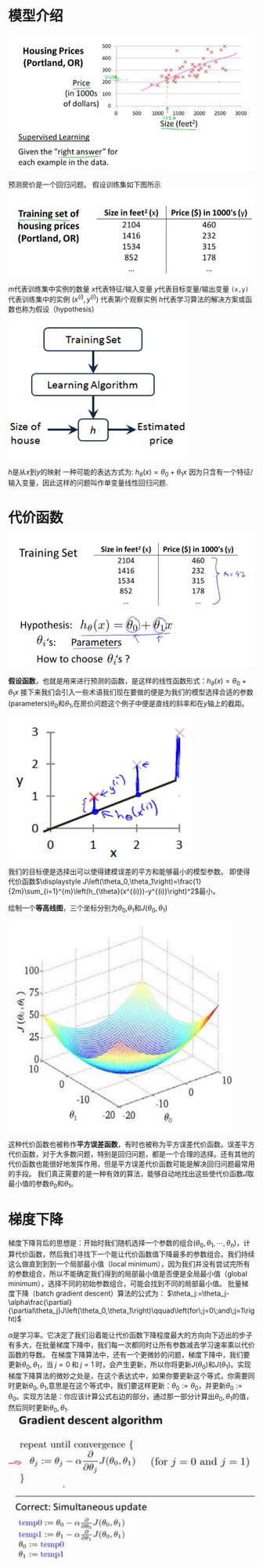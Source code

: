 # 模型介绍
![房价](image/2021-06-10-15-31-44.png)

预测房价是一个回归问题。
假设训练集如下图所示
![训练集](image/2021-06-10-15-34-58.png)

$m$代表训练集中实例的数量
$x$代表特征/输入变量
$y$代表目标变量/输出变量
`(x,y)` 代表训练集中的实例
$(x^{(i)},y^{(i)})$ 代表第$i$个观察实例
$h$代表学习算法的解决方案或函数也称为假设（hypothesis）

![流程](image/2021-06-10-15-38-17.png)

$h$是从$x$到$y$的映射
一种可能的表达方式为:
$h_{\theta}(x)=\theta_0+\theta_1x$
因为只含有一个特征/输入变量，因此这样的问题叫作单变量线性回归问题.

# 代价函数
![训练集与参数](image/2021-06-10-15-46-04.png)

**假设函数**，也就是用来进行预测的函数，是这样的线性函数形式：$h_{\theta}(x)=\theta_0+\theta_1x$
接下来我们会引入一些术语我们现在要做的便是为我们的模型选择合适的参数(parameters)$\theta_0$和$\theta_1$,在房价问题这个例子中便是直线的斜率和在$y$轴上的截距。

![误差](image/2021-06-10-15-50-07.png)

我们的目标便是选择出可以使得建模误差的平方和能够最小的模型参数。 即使得代价函数$\displaystyle J\left(\theta_0,\theta_1\right)=\frac{1}{2m}\sum_{i=1}^{m}\left(h_{\theta}(x^{(i)})-y^{(i)}\right)^2$最小。

绘制一个**等高线图**，三个坐标分别为$\theta_0$,$\theta_1$和$J\left(\theta_0,\theta_1\right)$

![等高线图](image/2021-06-10-15-56-31.png)

这种代价函数也被称作**平方误差函数**，有时也被称为平方误差代价函数。误差平方代价函数，对于大多数问题，特别是回归问题，都是一个合理的选择。还有其他的代价函数也能很好地发挥作用，但是平方误差代价函数可能是解决回归问题最常用的手段。
我们真正需要的是一种有效的算法，能够自动地找出这些使代价函数$J$取最小值的参数$\theta_0$和$\theta_1$。

# 梯度下降
梯度下降背后的思想是：开始时我们随机选择一个参数的组合$\displaystyle \left(\theta_0,\theta_1,\cdots,\theta_n\right)$，计算代价函数，然后我们寻找下一个能让代价函数值下降最多的参数组合。我们持续这么做直到到到一个局部最小值（local minimum），因为我们并没有尝试完所有的参数组合，所以不能确定我们得到的局部最小值是否便是全局最小值（global minimum），选择不同的初始参数组合，可能会找到不同的局部最小值。
批量梯度下降（batch gradient descent）算法的公式为：
$\theta_j:=\theta_j-\alpha\frac{\partial}{\partial\theta_j}J\left(\theta_0,\theta_1\right)\qquad\left(for\;j=0\;and\;j=1\right)$

$\alpha$是学习率。它决定了我们沿着能让代价函数下降程度最大的方向向下迈出的步子有多大，在批量梯度下降中，我们每一次都同时让所有参数减去学习速率乘以代价函数的导数。
在梯度下降算法中，还有一个更微妙的问题，梯度下降中，我们要更新$\theta_0,\theta_1$，当$\;j=0\;$和$\;j=1\;$时，会产生更新，所以你将更新$J(\theta_0)$和$J(\theta_1)$。实现梯度下降算法的微妙之处是，在这个表达式中，如果你要更新这个等式，你需要同时更新$\theta_0,\theta_1$,意思是在这个等式中，我们要这样更新：$\theta_0:=\theta_0$，并更新$\theta_0:=\theta_0$。实现方法是：你应该计算公式右边的部分，通过那一部分计算出$\theta_0,\theta_1$的值，然后同时更新$\theta_0,\theta_1$.
![参数更新](image/2021-06-10-16-21-38.png)
